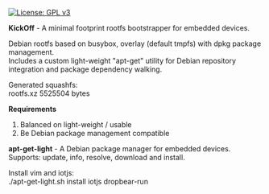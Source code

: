 <p><a href="http://www.gnu.org/licenses/gpl-3.0" rel="nofollow"><img src="https://camo.githubusercontent.com/bf135a9cea09d0ea4bba410582c0e70ec8222736/68747470733a2f2f696d672e736869656c64732e696f2f62616467652f4c6963656e73652d47504c25323076332d626c75652e737667" alt="License: GPL v3" data-canonical-src="https://img.shields.io/badge/License-GPL%20v3-blue.svg" style="max-width:100%;"></a>
</p>

<p>
<b>KickOff</b> - A minimal footprint rootfs bootstrapper for embedded devices. <br/>

Debian rootfs based on busybox, overlay (default tmpfs) with dpkg package management.<br/>
Includes a custom light-weight "apt-get" utility for Debian repository integration and package dependency walking.<br/>

Generated squashfs:<br/>
rootfs.xz 5525504 bytes<br/>

<b>Requirements</b>
1. Balanced on light-weight / usable
2. Be Debian package management compatible
</p>
<p>
<b>apt-get-light</b> - A Debian package manager for embedded devices. <br/>
Supports: update, info, resolve, download and install.

Install vim and iotjs:<br/>
./apt-get-light.sh install iotjs dropbear-run
</p>

